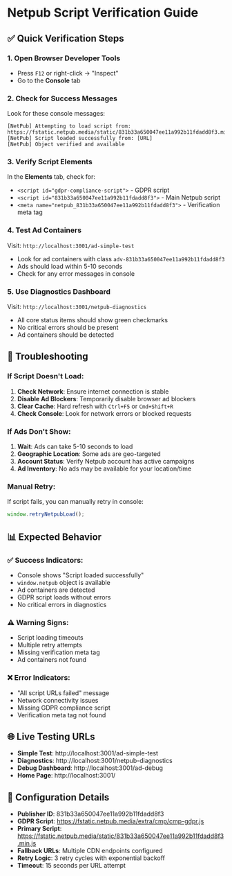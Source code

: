 # Netpub Script Verification Guide

## ✅ Quick Verification Steps

### 1. Open Browser Developer Tools
- Press `F12` or right-click → "Inspect"
- Go to the **Console** tab

### 2. Check for Success Messages
Look for these console messages:
```
[NetPub] Attempting to load script from: https://fstatic.netpub.media/static/831b33a650047ee11a992b11fdadd8f3.min.js
[NetPub] Script loaded successfully from: [URL]
[NetPub] Object verified and available
```

### 3. Verify Script Elements
In the **Elements** tab, check for:
- `<script id="gdpr-compliance-script">` - GDPR script
- `<script id="831b33a650047ee11a992b11fdadd8f3">` - Main Netpub script
- `<meta name="netpub_831b33a650047ee11a992b11fdadd8f3">` - Verification meta tag

### 4. Test Ad Containers
Visit: `http://localhost:3001/ad-simple-test`
- Look for ad containers with class `adv-831b33a650047ee11a992b11fdadd8f3`
- Ads should load within 5-10 seconds
- Check for any error messages in console

### 5. Use Diagnostics Dashboard
Visit: `http://localhost:3001/netpub-diagnostics`
- All core status items should show green checkmarks
- No critical errors should be present
- Ad containers should be detected

## 🔧 Troubleshooting

### If Script Doesn't Load:
1. **Check Network**: Ensure internet connection is stable
2. **Disable Ad Blockers**: Temporarily disable browser ad blockers
3. **Clear Cache**: Hard refresh with `Ctrl+F5` or `Cmd+Shift+R`
4. **Check Console**: Look for network errors or blocked requests

### If Ads Don't Show:
1. **Wait**: Ads can take 5-10 seconds to load
2. **Geographic Location**: Some ads are geo-targeted
3. **Account Status**: Verify Netpub account has active campaigns
4. **Ad Inventory**: No ads may be available for your location/time

### Manual Retry:
If script fails, you can manually retry in console:
```javascript
window.retryNetpubLoad();
```

## 📊 Expected Behavior

### ✅ Success Indicators:
- Console shows "Script loaded successfully"
- `window.netpub` object is available
- Ad containers are detected
- GDPR script loads without errors
- No critical errors in diagnostics

### ⚠️ Warning Signs:
- Script loading timeouts
- Multiple retry attempts
- Missing verification meta tag
- Ad containers not found

### ❌ Error Indicators:
- "All script URLs failed" message
- Network connectivity issues
- Missing GDPR compliance script
- Verification meta tag not found

## 🌐 Live Testing URLs

- **Simple Test**: http://localhost:3001/ad-simple-test
- **Diagnostics**: http://localhost:3001/netpub-diagnostics  
- **Debug Dashboard**: http://localhost:3001/ad-debug
- **Home Page**: http://localhost:3001/

## 📝 Configuration Details

- **Publisher ID**: 831b33a650047ee11a992b11fdadd8f3
- **GDPR Script**: https://fstatic.netpub.media/extra/cmp/cmp-gdpr.js
- **Primary Script**: https://fstatic.netpub.media/static/831b33a650047ee11a992b11fdadd8f3.min.js
- **Fallback URLs**: Multiple CDN endpoints configured
- **Retry Logic**: 3 retry cycles with exponential backoff
- **Timeout**: 15 seconds per URL attempt
